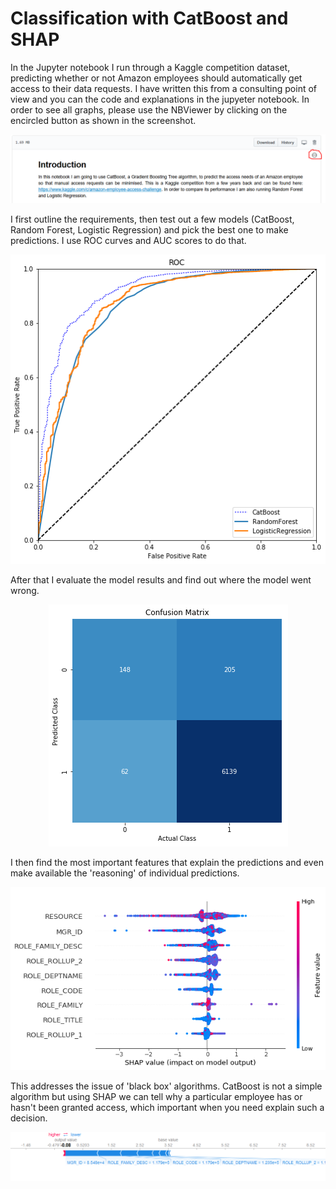 # Classification with CatBoost and SHAP

In the Jupyter notebook I run through a Kaggle competition dataset, predicting whether or not Amazon employees should automatically get access to their data requests. I have written this from a consulting point of view and you can the code and explanations in the jupyeter notebook. In order to see all graphs, please use the NBViewer by clicking on the encircled button as shown in the screenshot.

<p align="center">
  <img src="https://raw.githubusercontent.com/AleKosc/Classification-with-CatBoost-and-SHAP/master/Images/NBViewer.PNG">
</p>

I first outline the requirements, then test out a few models (CatBoost, Random Forest, Logistic Regression) and pick the best one to make predictions. I use ROC curves and AUC scores to do that.

<p align="center">
  <img src="https://raw.githubusercontent.com/AleKosc/Classification-with-CatBoost-and-SHAP/master/Images/ROC_Curve.png">
</p>

After that I evaluate the model results and find out where the model went wrong. 

<p align="center">
  <img src="https://raw.githubusercontent.com/AleKosc/Classification-with-CatBoost-and-SHAP/master/Images/Confusion_Matrix.png">
</p>

I then find the most important features that explain the predictions and even make available the 'reasoning' of individual predictions. 

<p align="center">
  <img src="https://raw.githubusercontent.com/AleKosc/Classification-with-CatBoost-and-SHAP/master/Images/SHAP_Overall.png">
</p>

This addresses the issue of 'black box' algorithms. CatBoost is not a simple algorithm but using SHAP we can tell why a particular employee has or hasn't been granted access, which important when you need explain such a decision.

<p align="center">
  <img src="https://raw.githubusercontent.com/AleKosc/Classification-with-CatBoost-and-SHAP/master/Images/Screenshot_2019-02-19%20Classification_CatBoost_SHAP.png">
</p>
